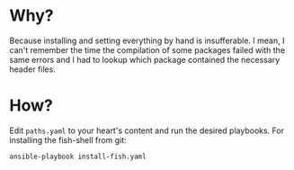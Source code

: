 Why?
====

Because installing and setting everything by hand is insufferable. I mean, I can't remember the time the compilation of some packages failed with the same errors and I had to lookup which package contained the necessary header files.


How?
====

Edit `paths.yaml` to your heart's content and run the desired playbooks. For installing the fish-shell from git:

    ansible-playbook install-fish.yaml

